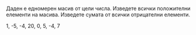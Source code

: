 Даден е едномерен масив от цели числа. Изведете всички положителни елементи на масива. Изведете сумата от всички отрицателни елементи. 

1, -5, -4, 20, 0, 5, -4, 7